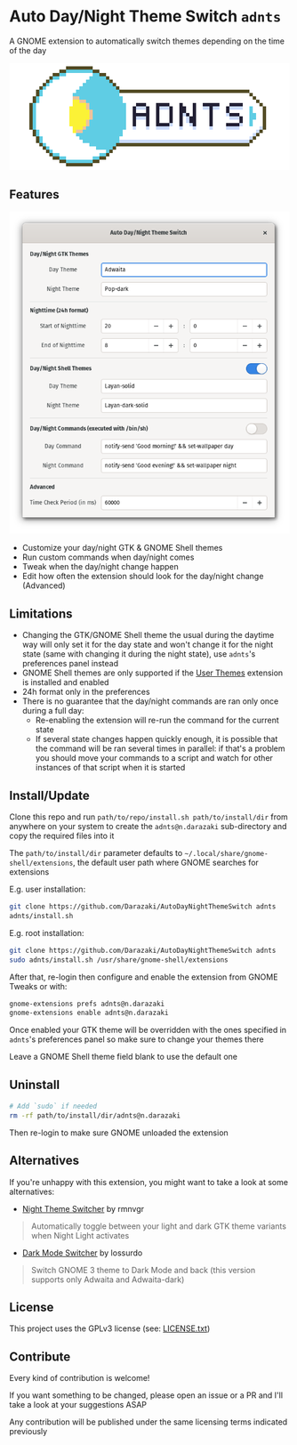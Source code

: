 # Auto Day/Night Theme Switch `adnts`

A GNOME extension to automatically switch themes depending on the time of the
day

![Beautiful banner](images/banner.png)

## Features

![Screen pic](images/screenshot.png)

- Customize your day/night GTK & GNOME Shell themes
- Run custom commands when day/night comes
- Tweak when the day/night change happen
- Edit how often the extension should look for the day/night change (Advanced)

## Limitations

- Changing the GTK/GNOME Shell theme the usual during the daytime way will only
  set it for the day state and won't change it for the night state (same with
  changing it during the night state), use `adnts`'s preferences panel instead
- GNOME Shell themes are only supported if the [User
  Themes](https://extensions.gnome.org/extension/19/user-themes) extension is
  installed and enabled
- 24h format only in the preferences
- There is no guarantee that the day/night commands are ran only once during a
  full day:
  - Re-enabling the extension will re-run the command for the current state
  - If several state changes happen quickly enough, it is possible that the
    command will be ran several times in parallel: if that's a problem you
    should move your commands to a script and watch for other instances of that
    script when it is started

## Install/Update

Clone this repo and run `path/to/repo/install.sh path/to/install/dir` from
anywhere on your system to create the `adnts@n.darazaki` sub-directory and copy
the required files into it

The `path/to/install/dir` parameter defaults to
`~/.local/share/gnome-shell/extensions`, the default user path where GNOME
searches for extensions

E.g. user installation:

```sh
git clone https://github.com/Darazaki/AutoDayNightThemeSwitch adnts
adnts/install.sh
```

E.g. root installation:

```sh
git clone https://github.com/Darazaki/AutoDayNightThemeSwitch adnts
sudo adnts/install.sh /usr/share/gnome-shell/extensions
```

After that, re-login then configure and enable the extension from GNOME Tweaks
or with:

```sh
gnome-extensions prefs adnts@n.darazaki
gnome-extensions enable adnts@n.darazaki
```

Once enabled your GTK theme will be overridden with the ones specified in
`adnts`'s preferences panel so make sure to change your themes there

Leave a GNOME Shell theme field blank to use the default one

## Uninstall

```sh
# Add `sudo` if needed
rm -rf path/to/install/dir/adnts@n.darazaki
```

Then re-login to make sure GNOME unloaded the extension

## Alternatives

If you're unhappy with this extension, you might want to take a look at some
alternatives:

- [Night Theme
  Switcher](https://gitlab.com/rmnvgr/nightthemeswitcher-gnome-shell-extension)
  by rmnvgr

> Automatically toggle between your light and dark GTK theme variants when
> Night Light activates

- [Dark Mode
  Switcher](https://github.com/lossurdo/gnome-shell-extension-dark-mode) by
  lossurdo

> Switch GNOME 3 theme to Dark Mode and back (this version supports only Adwaita
> and Adwaita-dark)

## License

This project uses the GPLv3 license (see: [LICENSE.txt](LICENSE.txt))

## Contribute

Every kind of contribution is welcome!

If you want something to be changed, please open an issue or a PR and I'll take
a look at your suggestions ASAP

Any contribution will be published under the same licensing terms indicated
previously
